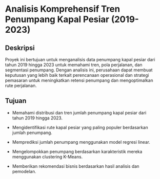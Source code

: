 # Analisis Komprehensif Tren Penumpang Kapal Pesiar (2019-2023)

## Deskripsi

Proyek ini bertujuan untuk menganalisis data penumpang kapal pesiar dari tahun 2019 hingga 2023 untuk memahami tren, pola perjalanan, dan segmentasi penumpang. Dengan analisis ini, perusahaan dapat membuat keputusan yang lebih baik terkait perencanaan operasional dan strategi pemasaran untuk meningkatkan retensi penumpang dan mengoptimalkan rute perjalanan.

## Tujuan

- Memahami distribusi dan tren jumlah penumpang kapal pesiar dari tahun 2019 
hingga 2023.

- Mengidentifikasi rute kapal pesiar yang paling populer berdasarkan jumlah penumpang.

- Memprediksi jumlah penumpang menggunakan model regresi linear.

- Mengelompokkan penumpang berdasarkan karakteristik mereka menggunakan clustering K-Means.

- Memberikan rekomendasi bisnis berdasarkan hasil analisis dan pemodelan.
